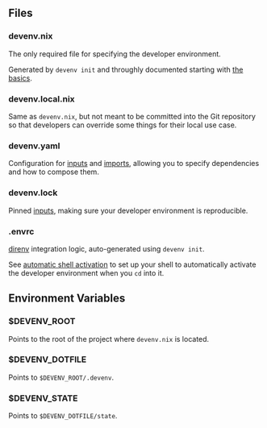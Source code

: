 ## Files

### devenv.nix

The only required file for specifying the developer environment.

Generated by `devenv init` and throughly documented starting with [the basics](./basics.md).

### devenv.local.nix

Same as `devenv.nix`, but not meant to be committed into the Git repository
so that developers can override some things for their local use case.

### devenv.yaml

Configuration for [inputs](inputs.md) and [imports](composing-using-imports.md),
allowing you to specify dependencies and how to compose them.

### devenv.lock

Pinned [inputs](inputs.md), making sure your developer environment is reproducible.

### .envrc

[direnv](https://direnv.net) integration logic, auto-generated using `devenv init`.

See [automatic shell activation](automatic-shell-activation.md) to set up your shell
to automatically activate the developer environment when you `cd` into it.

## Environment Variables

### $DEVENV_ROOT

Points to the root of the project where `devenv.nix` is located.

### $DEVENV_DOTFILE

Points to `$DEVENV_ROOT/.devenv`.

### $DEVENV_STATE

Points to `$DEVENV_DOTFILE/state`.
